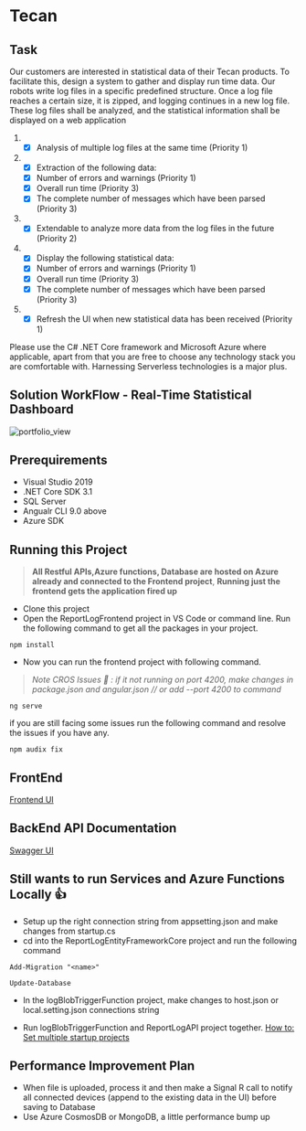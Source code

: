# Tecan

## Task  
Our customers are interested in statistical data of their Tecan products. To facilitate this, design a system to gather and display run time data. Our robots write log files in a specific predefined structure. Once a log file reaches a certain size, it is zipped, and logging continues in a new log file. These log files shall be analyzed, and the statistical information shall be displayed on a web application

1. -[x] Analysis of multiple log files at the same time (Priority 1)
2. -[x] Extraction of the following data:
    - [x] Number of errors and warnings (Priority 1)
    - [x] Overall run time (Priority 3)
    - [x] The complete number of messages which have been parsed (Priority 3)
3. -[x] Extendable to analyze more data from the log files in the future (Priority 2)
4. -[x] Display the following statistical data:
    - [x] Number of errors and warnings (Priority 1)
    - [x] Overall run time (Priority 3)
    - [x] The complete number of messages which have been parsed (Priority 3)
5. -[x] Refresh the UI when new statistical data has been received (Priority 1)

Please use the C# .NET Core framework and Microsoft Azure where applicable, apart from that you are free to choose any technology stack you are comfortable with. Harnessing Serverless technologies is a major plus.

## Solution WorkFlow - Real-Time Statistical Dashboard
<img alt="portfolio_view" src="https://github.com/gitdamilare/TecanSolution/blob/main/workflow.png">

## Prerequirements 
* Visual Studio 2019
* .NET Core SDK 3.1
* SQL Server
* Angualr CLI 9.0 above
* Azure SDK 

## Running this Project
> **All Restful APIs,Azure functions, Database are hosted on Azure already and connected to the Frontend project**, 
> **Running just the frontend gets the application fired up**

* Clone this project 
* Open the ReportLogFrontend project in VS Code or command line. Run the following command to get all the packages in your project.
```
npm install 
```
* Now you can run the frontend project with following command. 
> _Note CROS Issues :cop: : if it not running on port 4200, make changes in package.json and angular.json // or add --port 4200 to command_  
```
ng serve
```
if you are still facing some issues run the following command and resolve the issues if you have any.
```
npm audix fix
```
 ## FrontEnd 
[Frontend UI](https://tecanlogdashboard.azurewebsites.net/)

 ## BackEnd API Documentation
[Swagger UI](https://reportlogapiservices.azurewebsites.net/swagger/index.html)

## Still wants to run Services and Azure Functions Locally :+1:

* Setup up the right connection string from appsetting.json and make changes from startup.cs
* cd into the ReportLogEntityFrameworkCore project and run the following command
```
Add-Migration "<name>"
```
```
Update-Database
```
* In the logBlobTriggerFunction project, make changes to host.json or local.setting.json connections string

* Run logBlobTriggerFunction and ReportLogAPI project together. 
[How to: Set multiple startup projects](https://docs.microsoft.com/en-us/visualstudio/ide/how-to-set-multiple-startup-projects?view=vs-2019)

## Performance Improvement Plan
* When file is uploaded, process it and then make a Signal R call to notify all connected devices (append to the existing data in the UI) before saving to Database
* Use Azure CosmosDB or MongoDB, a little performance bump up 
